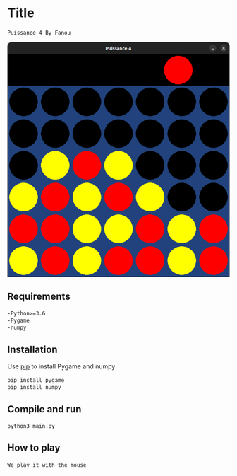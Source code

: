 # Title
    Puissance 4 By Fanou
![Alt text](/Puissance4.png)
## Requirements

    -Python>=3.6
    -Pygame
    -numpy
## Installation 
   Use [pip](https://pip.pypa.io/en/stable/) to install Pygame and numpy

    pip install pygame 
    pip install numpy

## Compile and run
    python3 main.py

## How to play
    We play it with the mouse